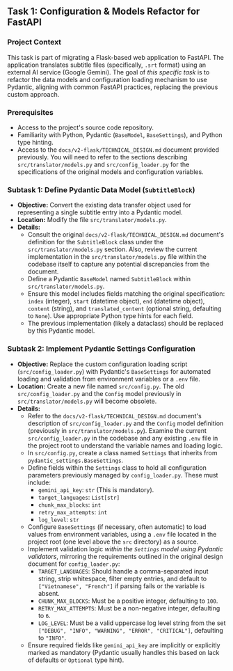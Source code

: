 ## Task 1: Configuration & Models Refactor for FastAPI

### Project Context
This task is part of migrating a Flask-based web application to FastAPI. The application translates subtitle files (specifically, `.srt` format) using an external AI service (Google Gemini). The goal of *this specific task* is to refactor the data models and configuration loading mechanism to use Pydantic, aligning with common FastAPI practices, replacing the previous custom approach.

### Prerequisites
*   Access to the project's source code repository.
*   Familiarity with Python, Pydantic (`BaseModel`, `BaseSettings`), and Python type hinting.
*   Access to the `docs/v2-flask/TECHNICAL_DESIGN.md` document provided previously. You will need to refer to the sections describing `src/translator/models.py` and `src/config_loader.py` for the specifications of the original models and configuration variables.

### Subtask 1: Define Pydantic Data Model (`SubtitleBlock`)
*   **Objective:** Convert the existing data transfer object used for representing a single subtitle entry into a Pydantic model.
*   **Location:** Modify the file `src/translator/models.py`.
*   **Details:**
    *   Consult the original `docs/v2-flask/TECHNICAL_DESIGN.md` document's definition for the `SubtitleBlock` class under the `src/translator/models.py` section. Also, review the current implementation in the `src/translator/models.py` file within the codebase itself to capture any potential discrepancies from the document.
    *   Define a Pydantic `BaseModel` named `SubtitleBlock` within `src/translator/models.py`.
    *   Ensure this model includes fields matching the original specification: `index` (integer), `start` (datetime object), `end` (datetime object), `content` (string), and `translated_content` (optional string, defaulting to `None`). Use appropriate Python type hints for each field.
    *   The previous implementation (likely a dataclass) should be replaced by this Pydantic model.

### Subtask 2: Implement Pydantic Settings Configuration
*   **Objective:** Replace the custom configuration loading script (`src/config_loader.py`) with Pydantic's `BaseSettings` for automated loading and validation from environment variables or a `.env` file.
*   **Location:** Create a new file named `src/config.py`. The old `src/config_loader.py` and the `Config` model previously in `src/translator/models.py` will become obsolete.
*   **Details:**
    *   Refer to the `docs/v2-flask/TECHNICAL_DESIGN.md` document's description of `src/config_loader.py` and the `Config` model definition (previously in `src/translator/models.py`). Examine the current `src/config_loader.py` in the codebase and any existing `.env` file in the project root to understand the variable names and loading logic.
    *   In `src/config.py`, create a class named `Settings` that inherits from `pydantic_settings.BaseSettings`.
    *   Define fields within the `Settings` class to hold all configuration parameters previously managed by `config_loader.py`. These must include:
        *   `gemini_api_key`: `str` (This is mandatory).
        *   `target_languages`: `List[str]`
        *   `chunk_max_blocks`: `int`
        *   `retry_max_attempts`: `int`
        *   `log_level`: `str`
    *   Configure `BaseSettings` (if necessary, often automatic) to load values from environment variables, using a `.env` file located in the project root (one level above the `src` directory) as a source.
    *   Implement validation logic *within the `Settings` model using Pydantic validators*, mirroring the requirements outlined in the original design document for `config_loader.py`:
        *   `TARGET_LANGUAGES`: Should handle a comma-separated input string, strip whitespace, filter empty entries, and default to `["Vietnamese", "French"]` if parsing fails or the variable is absent.
        *   `CHUNK_MAX_BLOCKS`: Must be a positive integer, defaulting to `100`.
        *   `RETRY_MAX_ATTEMPTS`: Must be a non-negative integer, defaulting to `6`.
        *   `LOG_LEVEL`: Must be a valid uppercase log level string from the set `["DEBUG", "INFO", "WARNING", "ERROR", "CRITICAL"]`, defaulting to `"INFO"`.
    *   Ensure required fields like `gemini_api_key` are implicitly or explicitly marked as mandatory (Pydantic usually handles this based on lack of defaults or `Optional` type hint).